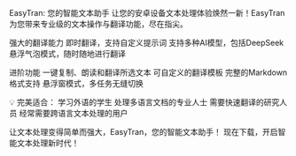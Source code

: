EasyTran: 您的智能文本助手
让您的安卓设备文本处理体验焕然一新！EasyTran为您带来专业级的文本操作与翻译功能，尽在指尖。

强大的翻译能力
即时翻译，支持自定义提示词
支持多种AI模型，包括DeepSeek
悬浮气泡模式，随时随地进行翻译

进阶功能
一键复制、朗读和翻译所选文本
可自定义的翻译模板
完整的Markdown格式支持
悬浮窗模式，多任务无缝切换

💡 完美适合：
学习外语的学生
处理多语言文档的专业人士
需要快速翻译的研究人员
经常需要跨语言文本处理的用户

让文本处理变得简单而强大，EasyTran，您的智能文本助手！
现在下载，开启智能文本处理新时代！
